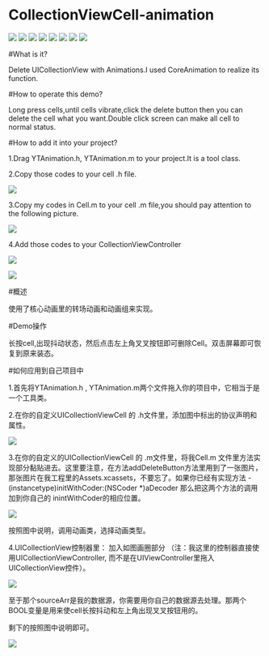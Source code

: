 # CollectionViewCell-animation

![](http://image18-c.poco.cn/mypoco/myphoto/20160521/20/17914753420160521200730070_640.jpg?310x552_110) ![](http://image18-c.poco.cn/mypoco/myphoto/20160521/19/17914753420160521194155029_640.jpg?310x556_110) ![](http://image18-c.poco.cn/mypoco/myphoto/20160521/19/17914753420160521194217069_640.jpg?308x558_110)
![](http://image18-c.poco.cn/mypoco/myphoto/20160521/19/17914753420160521194234078_640.jpg?306x558_110)
![](http://image18-c.poco.cn/mypoco/myphoto/20160521/19/1791475342016052119424909_640.jpg?300x530_110)  ![](http://image18-c.poco.cn/mypoco/myphoto/20160521/19/17914753420160521194312075_640.jpg?306x552_110)
![](http://image18-c.poco.cn/mypoco/myphoto/20160521/19/17914753420160521194327083_640.jpg?310x558_110) ![](http://image18-c.poco.cn/mypoco/myphoto/20160521/20/17914753420160521202010073_640.jpg?312x554_110)

#What is it?

Delete UICollectionView with Animations.I used CoreAnimation to realize its function.

#How to operate this demo?

Long press cells,until cells  vibrate,click the delete button then you can delete the cell what you want.Double click screen can make all cell to normal status.

#How to add it into your project?

1.Drag YTAnimation.h, YTAnimation.m to your project.It is a tool class.

2.Copy those codes to your cell   .h file.

![](http://img.blog.csdn.net/20160521192508379)

3.Copy my codes in Cell.m to your cell  .m file,you should pay attention to the following picture.

![](http://img.blog.csdn.net/20160523154735128)

4.Add those codes to your CollectionViewController

![](http://img.blog.csdn.net/20160523154856411)

![](http://img.blog.csdn.net/20160523154953508)



#概述

使用了核心动画里的转场动画和动画组来实现。

#Demo操作

长按cell,出现抖动状态，然后点击左上角叉叉按钮即可删除Cell。双击屏幕即可恢复到原来装态。

#如何应用到自己项目中

   1.首先将YTAnimation.h , YTAnimation.m两个文件拖入你的项目中，它相当于是一个工具类。
   
   2.在你的自定义UICollectionViewCell 的 .h文件里，添加图中标出的协议声明和属性。
   
   ![](http://img.blog.csdn.net/20160521192508379)
  
   3.在你的自定义的UICollectionViewCell 的 .m文件里，将我Cell.m 文件里方法实现部分黏贴进去。这里要注意，在方法addDeleteButton方法里用到了一张图片，那张图片在我工程里的Assets.xcassets，不要忘了。如果你已经有实现方法 - (instancetype)initWithCoder:(NSCoder *)aDecoder 那么把这两个方法的调用加到你自己的 inintWithCoder的相应位置。 
   
   ![](http://img.blog.csdn.net/20160523154735128)
  
  按照图中说明，调用动画类，选择动画类型。
  
   4.UICollectionView控制器里： 加入如图画圈部分 （注：我这里的控制器直接使用UICollectionViewController, 而不是在UIViewController里拖入 UICollectionView控件）。 
   
   ![](http://img.blog.csdn.net/20160523154856411)
   
   至于那个sourceArr是我的数据源，你需要用你自己的数据源去处理。那两个BOOL变量是用来使cell长按抖动和左上角出现叉叉按钮用的。
 
   剩下的按照图中说明即可。
   
   ![](http://img.blog.csdn.net/20160523154953508)
